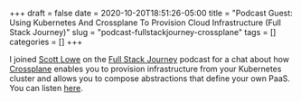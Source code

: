 +++ 
draft = false
date = 2020-10-20T18:51:26-05:00
title = "Podcast Guest: Using Kubernetes And Crossplane To Provision Cloud Infrastructure (Full Stack Journey)"
slug = "podcast-fullstackjourney-crossplane" 
tags = []
categories = []
+++

I joined [Scott Lowe](https://twitter.com/scott_lowe) on the [Full Stack Journey](https://packetpushers.net/series/full-stack-journey/) podcast for a chat about how [Crossplane](https://crossplane.io/) enables you to provision infrastructure from your Kubernetes cluster and allows you to compose abstractions that define your own PaaS. You can listen [here](https://packetpushers.net/podcast/full-stack-journey-047-using-kubernetes-and-crossplane-to-provision-cloud-infrastructure/).
